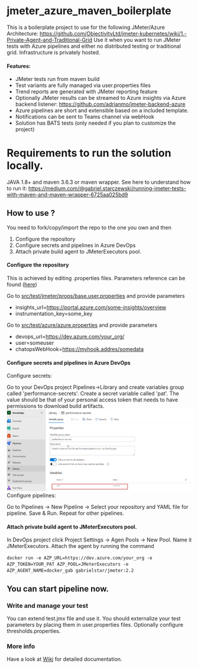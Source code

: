 # jmeter_azure_maven_boilerplate

This is a boilerplate project to use for the following JMeter/Azure Architecture: https://github.com/ObjectivityLtd/jmeter-kubernetes/wiki/1.-Private-Agent-and-Traditional-Grid
Use it when you want to run JMeter tests with Azure pipelines and either no distributed testing or traditional grid. Infrastructure is privately hosted.

#### Features:
+ JMeter tests run from maven build
+ Test variants are fully managed via user.properties files
+ Trend reports are generated with JMeter reporting feature
+ Optionally JMeter results can be streamed to Azure insights via Azure backend listener: https://github.com/adrianmo/jmeter-backend-azure
+ Azure pipelines are short and extensible based on a included template.
+ Notifications can be sent to Teams channel via webHook
+ Solution has BATS tests (only needed if you plan to customize the project) 


# Requirements to run the solution locally.

JAVA 1.8+ and maven 3.6.3 or maven wrapper.
See here to understand how to run it: https://medium.com/@gabriel.starczewski/running-jmeter-tests-with-maven-and-maven-wrapper-6725aa025bd9

## How to use ?

You need to fork/copy/import the repo to the one you own and then 

1) Configure the repository 
2) Configure secrets and pipelines in Azure DevOps
3) Attach private build agent to JMeterExecutors pool.


#### Configure the repository

This is achieved by editing .properties files.
Parameters reference can be found ([here](https://github.com/ObjectivityLtd/jmeter_azure_maven_boilerplate/wiki))

Go to  [src/test/jmeter/props/base.user.properties](https://github.com/ObjectivityLtd/jmeter_azure_maven_boilerplate/blob/master/src/test/jmeter/props/base.user.properties)  and provide parameters 

 +  insights_url=https://portal.azure.com/some-insights/overview
 +  instrumentation_key=some_key

Go to  [src/test/azure/azure.properties](https://github.com/ObjectivityLtd/jmeter_azure_maven_boilerplate/blob/master/src/test/azure/azure.properties)  and provide parameters 

+ devops_url=https://dev.azure.com/your_org/
+ user=someuser
+ chatopsWebHook=https://myhook.addres/somedata

#### Configure secrets and pipelines in Azure DevOps

Configure secrets:

Go to your DevOps project Pipelines->Library and create variables group called 'performance-secrets'.
Create a secret variable called 'pat'. The value should be that of your personal access token that needs to have permissions to download build artifacts.
![](https://github.com/ObjectivityLtd/jmeter_azure_maven_boilerplate/blob/master/img/pat.png)
Configure pipelines:

Go to Pipelines -> New Pipeline -> Select your repository and YAML file for pipeline. Save & Run. Repeat for other pipelines.

#### Attach private build agent to JMeterExecutors pool.

In DevOps project click Project Settings -> Agen Pools -> New Pool. Name it JMeterExecutors. Attach the agent by running the command

`docker run -e AZP_URL=https://dev.azure.com/your_org -e AZP_TOKEN=YOUR_PAT AZP_POOL=JMeterExecutors -e AZP_AGENT_NAME=docker_gab gabrielstar/jmeter:2.2`

You can start pipeline now.
---

### Write and manage your test

You can extend test.jmx file and use it.
You should externalize your test parameters by placing them in user.properties files.
Optionally configure thresholds.properties.

### More info

Have a look at [Wiki](https://github.com/ObjectivityLtd/jmeter_azure_maven_boilerplate/wiki) for detailed documentation.